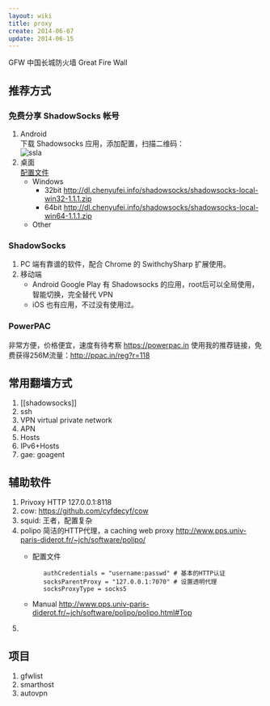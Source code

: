 ```yaml
---
layout: wiki
title: proxy
create: 2014-06-07
update: 2014-06-15
---
```


GFW 中国长城防火墙 Great Fire Wall

## 推荐方式
### 免费分享 ShadowSocks 帐号
1. Android  
下载 Shadowsocks 应用，添加配置，扫描二维码：  
![ssla](http://wogong.qiniudn.com/ssla.png)
2. 桌面  
[配置文件](http://wogong.qiniudn.com/ssla.json)
    - Windows
        - 32bit <http://dl.chenyufei.info/shadowsocks/shadowsocks-local-win32-1.1.1.zip>
        - 64bit <http://dl.chenyufei.info/shadowsocks/shadowsocks-local-win64-1.1.1.zip>
    - Other


### ShadowSocks
1. PC 端有靠谱的软件，配合 Chrome 的 SwithchySharp 扩展使用。
2. 移动端
   - Android Google Play 有 Shadowsocks 的应用，root后可以全局使用，智能切换，完全替代 VPN
   - iOS 也有应用，不过没有使用过。

### PowerPAC
非常方便，价格便宜，速度有待考察
https://powerpac.in
使用我的推荐链接，免费获得256M流量：http://ppac.in/reg?r=118

## 常用翻墙方式
1. [[shadowsocks]]
2. ssh
3. VPN virtual private network
4. APN
5. Hosts
6. IPv6+Hosts
7. gae: goagent

## 辅助软件
1. Privoxy HTTP 127.0.0.1:8118
2. cow: https://github.com/cyfdecyf/cow
3. squid: 王者，配置复杂
4. polipo 简洁的HTTP代理，a caching web proxy  http://www.pps.univ-paris-diderot.fr/~jch/software/polipo/  
   - 配置文件

            authCredentials = "username:passwd" # 基本的HTTP认证
            socksParentProxy = "127.0.0.1:7070" # 设置透明代理
            socksProxyType = socks5
   - Manual http://www.pps.univ-paris-diderot.fr/~jch/software/polipo/polipo.html#Top 
5. 

## 项目
1. gfwlist
2. smarthost
3. autovpn
